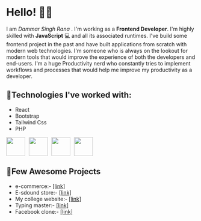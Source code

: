 # Hello! 👋👋

I am  <i>Dammar Singh Rana </i>. I'm working as  a <b> Frontend Developer</b>. I'm highly skilled with <b>JavaScript</b>  💻 and all its associated runtimes. I've build some frontend  project in the past and have built applications from scratch with modern web technologies. I'm someone who is always on the lookout for modern tools that would improve the experience of both the developers and end-users. I'm a huge Productivity nerd who constantly tries to implement workflows and processes that would help me improve my productivity as a developer.

## 🌟Technologies I've worked with:
<ul>
  <li>React</li>
  <li>Bootstrap</li>
  <li>Tailwind Css</li>
  <li>PHP</li>
</ul>
<div style="display:flex; gap:10px">
<img src="https://upload.wikimedia.org/wikipedia/commons/thumb/a/a7/React-icon.svg/2300px-React-icon.svg.png" width=50 height=50/>

  <img src="https://camo.githubusercontent.com/3a3d4ec74a7f0086704279ea54b8a87e46cec2e6d1fcae6d8e6e9fda57054b2d/68747470733a2f2f75706c6f61642e77696b696d656469612e6f72672f77696b6970656469612f636f6d6d6f6e732f622f62322f426f6f7473747261705f6c6f676f2e737667" width=50 height=50/>
<img src="https://cdn-icons-png.flaticon.com/512/5968/5968332.png" width=50 height=50/>
<img src="https://cdn-icons-png.flaticon.com/128/5968/5968282.png" width=50 height=50/>
</div>

## 🎊Few Awesome Projects
<ul>
  <li>e-commerce:- <a href ="https://e-commerce-five-rust-37.vercel.app/">[link] </a></li>
  <li>E-sdound store:- <a href ="https://dammar093.github.io/eSound/">[link] </a></li>
  <li>My college website:- <a href ="https://dammar093.github.io/jmc3.0/">[link] </a></li>
  <li>Typing master:- <a href ="https://dammar093.github.io/typingMaster/">[link] </a></li>
  <li>Facebook clone:- <a href ="https://facebook-clone-lilac-ten.vercel.app/">[link] </a></li>
</ul>
